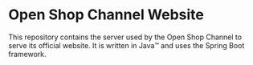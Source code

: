# Open Shop Channel Website

This repository contains the server used by the Open Shop Channel to serve its official website. It is written in Java™ and uses the Spring Boot framework.
